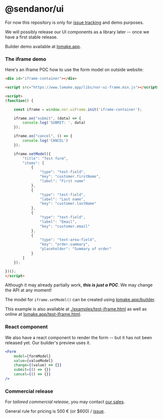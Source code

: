 # @sendanor/ui

For now this repository is only for [issue tracking](https://github.com/sendanor/ui/issues) and demo purposes.

We will possibly release our UI components as a library later -- once we have a first stable release.

Builder demo available at [lomake.app](https://www.lomake.app/builder).

### The iframe demo

Here's an iframe POC how to use the form model on outside website:

```html
<div id="iframe-container"></div>

<script src="https://www.lomake.app/libs/nor-ui-frame.min.js"></script>

<script>
(function() {

    const iframe = window.nor.uiFrame.init('iframe-container');

    iframe.on("submit", (data) => {
        console.log('SUBMIT: ', data)
    });

    iframe.on("cancel", () => {
        console.log('CANCEL')
    });

    iframe.setModel({
        "title": "Test form",
        "items": [
            {
                "type": "text-field",
                "key": "customer.firstName",
                "label": "First name"
            },
            {
                "type": "text-field",
                "label": "Last name",
                "key": "customer.lastName"
            },
            {
                "type": "text-field",
                "label": "Email",
                "key": "customer.email"
            },
            {
                "type": "text-area-field",
                "key": "order.summary",
                "placeholder": "Summary of order"
            }
        ]
    });

})();
</script>

```

Although it may already partially work, ***this is just a POC***. We may change the API at any moment!

The model for `iframe.setModel()` can be created using [lomake.app/builder](https://www.lomake.app/builder).

This example is also available at [./examples/test-iframe.html](https://github.com/sendanor/ui/blob/main/examples/test-iframe.html) as well as online at [lomake.app/test-iframe.html](https://www.lomake.app/test-iframe.html).

### React component

We also have a react component to render the form -- but it has not been released yet. Our builder's preview uses it.

```jsx
<Form
    model={formModel}
    value={valueModel}
    change={(value) => {}}
    submit={() => {}}
    cancel={() => {}}
/>
```

### Commercial release

For *tailored commercial release*, you may contact [our sales](mailto:info@sendanor.fi). 

General rule for pricing is 500 € (or $600) / [issue](https://github.com/sendanor/ui/issues).
